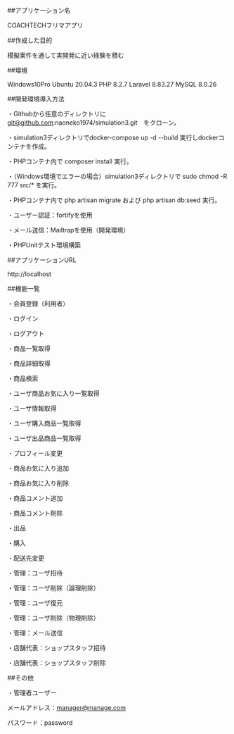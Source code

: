 ##アプリケーション名

COACHTECHフリマアプリ

##作成した目的

模擬案件を通して実開発に近い経験を積む

##環境

Windows10Pro
Ubuntu 20.04.3
PHP 8.2.7
Laravel 8.83.27
MySQL 8.0.26

##開発環境導入方法

・Githubから任意のディレクトリに　git@github.com:naoneko1974/simulation3.git　をクローン。

・simulation3ディレクトリでdocker-compose up -d --build 実行しdockerコンテナを作成。

・PHPコンテナ内で composer install 実行。

・（Windows環境でエラーの場合）simulation3ディレクトリで sudo chmod -R 777 src/* を実行。

・PHPコンテナ内で php artisan migrate および php artisan db:seed 実行。

・ユーザー認証：fortifyを使用

・メール送信：Mailtrapを使用（開発環境）

・PHPUnitテスト環境構築

##アプリケーションURL

http://localhost

##機能一覧

・会員登録（利用者）

・ログイン

・ログアウト

・商品一覧取得

・商品詳細取得

・商品検索

・ユーザ商品お気に入り一覧取得

・ユーザ情報取得

・ユーザ購入商品一覧取得

・ユーザ出品商品一覧取得

・プロフィール変更

・商品お気に入り追加

・商品お気に入り削除

・商品コメント追加

・商品コメント削除

・出品

・購入

・配送先変更

・管理：ユーザ招待

・管理：ユーザ削除（論理削除）

・管理：ユーザ復元

・管理：ユーザ削除（物理削除）

・管理：メール送信

・店舗代表：ショップスタッフ招待

・店舗代表：ショップスタッフ削除

##その他

・管理者ユーザー

 メールアドレス：manager@manage.com
 
 パスワード：password
